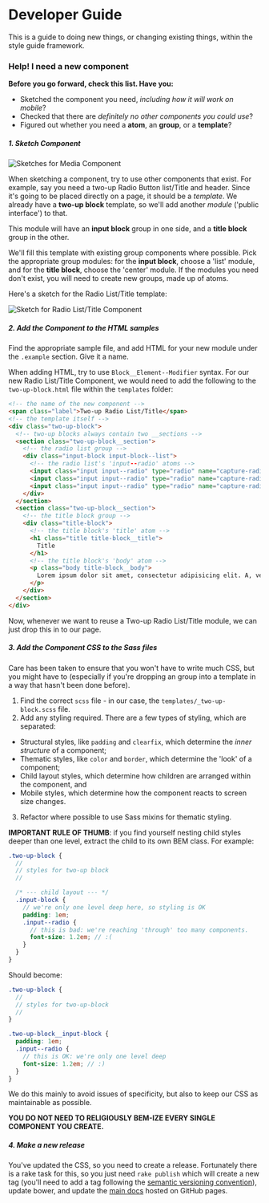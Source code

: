 # Developer Guide

This is a guide to doing new things, or changing existing things, within the style guide framework.

### Help! I need a new component

**Before you go forward, check this list. Have you:**

- Sketched the component you need, _including how it will work on mobile_?
- Checked that there are _definitely no other components you could use_?
- Figured out whether you need a **atom**, an **group**, or a **template**?

##### 1. Sketch Component

![Sketches for Media Component](guide-img/sketches.jpg)

When sketching a component, try to use other components that exist. For example, say you need a two-up Radio Button list/Title and header. Since it's going to be placed directly on a page, it should be a _template_. We already have a **two-up block** template, so we'll add another _module_ ('public interface') to that.

This module will have an **input block** group in one side, and a **title block** group in the other.

We'll fill this template with existing group components where possible. Pick the appropriate group modules: for the **input block**, choose a 'list' module, and for the **title block**, choose the 'center' module. If the modules you need don't exist, you will need to create new groups, made up of atoms.

Here's a sketch for the Radio List/Title template:

![Sketch for Radio List/Title Component](guide-img/sketches-2.jpg)

##### 2. Add the Component to the HTML samples

Find the appropriate sample file, and add HTML for your new module under the `.example` section. Give it a name.

When adding HTML, try to use `Block__Element--Modifier` syntax. For our new Radio List/Title Component, we would need to add the following to the `two-up-block.html` file within the `templates` folder:

```html
<!-- the name of the new component -->
<span class="label">Two-up Radio List/Title</span>
<!-- the template itself -->
<div class="two-up-block">
  <!-- two-up blocks always contain two __sections -->
  <section class="two-up-block__section">
    <!-- the radio list group -->
    <div class="input-block input-block--list">
      <!-- the radio list's 'input--radio' atoms -->
      <input class="input input--radio" type="radio" name="capture-radio" value="Radio 1..." />
      <input class="input input--radio" type="radio" name="capture-radio" value="Radio 2..." />
      <input class="input input--radio" type="radio" name="capture-radio" value="Radio 3..." />
    </div>
  </section>
  <section class="two-up-block__section">
    <!-- the title block group -->
    <div class="title-block">
      <!-- the title block's 'title' atom -->
      <h1 class="title title-block__title">
        Title
      </h1>
      <!-- the title block's 'body' atom -->
      <p class="body title-block__body">
        Lorem ipsum dolor sit amet, consectetur adipisicing elit. A, vero, repudiandae, vitae quibusdam eius iure.
      </p>
    </div>
  </section>
</div>
```

Now, whenever we want to reuse a Two-up Radio List/Title module, we can just drop this in to our page.

##### 3. Add the Component CSS to the Sass files

Care has been taken to ensure that you won't have to write much CSS, but you might have to (especially if you're dropping an group into a template in a way that hasn't been done before).

1. Find the correct `scss` file - in our case, the `templates/_two-up-block.scss` file.
2. Add any styling required. There are a few types of styling, which are separated:
  - Structural styles, like `padding` and `clearfix`, which determine the _inner structure_ of a component;
  - Thematic styles, like `color` and `border`, which determine the 'look' of a component;
  - Child layout styles, which determine how children are arranged within the component, and
  - Mobile styles, which determine how the component reacts to screen size changes.
3. Refactor where possible to use Sass mixins for thematic styling.

**IMPORTANT RULE OF THUMB**: if you find yourself nesting child styles deeper than one level, extract the child to its own BEM class. For example:

```scss
.two-up-block {
  //
  // styles for two-up block
  //

  /* --- child layout --- */
  .input-block {
    // we're only one level deep here, so styling is OK
    padding: 1em;
    .input--radio {
      // this is bad: we're reaching 'through' too many components.
      font-size: 1.2em; // :(
    }
  }
}
```

Should become:

```scss
.two-up-block {
  //
  // styles for two-up-block
  //
}

.two-up-block__input-block {
  padding: 1em;
  .input--radio {
    // this is OK: we're only one level deep
    font-size: 1.2em; // :)
  }
}
```

We do this mainly to avoid issues of specificity, but also to keep our CSS as maintainable as possible.

**YOU DO NOT NEED TO RELIGIOUSLY BEM-IZE EVERY SINGLE COMPONENT YOU CREATE.**

##### 4. Make a new release

You've updated the CSS, so you need to create a release. Fortunately there is a rake task for this, so you just need `rake publish` which will create a new tag (you'll need to add a tag following the [semantic versioning convention](http://semver.org/)), update bower, and update the [main docs](http://makersacademy.github.io/style_guide/) hosted on GitHub pages.
